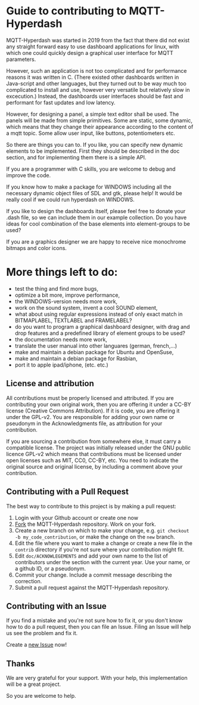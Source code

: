 Guide to contributing to MQTT-Hyperdash
=======================================

MQTT-Hyperdash was started in 2019 from the fact that there did not exist any 
straight forward easy to use dashboard applications for linux, with which one 
could quickly design a graphical user interface for MQTT parameters.

However, such an application is not too complicated and for performance 
reasons it was written in C. (There existed other dashboards written in 
Java-script and other languages, but they turned out to be way much too 
complicated to install and use, however very versatile but relatively 
slow in excecution.) Instead, the dashboards user interfaces should be fast
and performant for fast updates and low latency.

However, for designing a panel, a simple text editor shall be used. 
The panels will be made from simple primitives. Some are static, some dynamic, 
which means that they change their appearance according to the content of a 
mqtt topic. Some allow user input, like buttons, potentiometers etc.

So there are things you can to. If you like, you can specify new dynamic
elements to be implemented. First they should be described in the doc section,
and for  implementing them there is a simple API.

If you are a programmer with C skills, you are welcome to debug and improve the 
code.

If you know how to make a package for WINDOWS including all the necessary 
dynamic object files of SDL and gtk, please help! It would be really cool 
if we could run hyperdash on WINDOWS. 

If you like to design the dashboards itself, please feel free to donate 
your .dash file, so we can include them in our example collection. Do you have
ideas for cool combination of the base elements into element-groups to be used?

If you are a graphics designer we are happy to receive nice monochrome 
bitmaps and color icons. 


More things left to do:
=======================
- test the thing and find more bugs,
- optimize a bit more, improve performance,
- the WINDOWS-version needs more work,
- work on the sound system, invent a cool SOUND element,
- what about using regular expressions instead of only exact match in 
  BITMAPLABEL, TEXTLABEL and FRAMELABEL?
- do you want to program a graphical dashboard designer, with drag and 
  drop features and a predefined library of element groups to be used?
- the documentation needs more work,
- translate the user manual into other languares (german, french,...)
- make and maintain a debian package for Ubuntu and OpenSuse, 
- make and maintain a debian package for Rasbian, 
- port it to apple ipad/iphone,
(etc. etc.)

## License and attribution

All contributions must be properly licensed and attributed. If you are
contributing your own original work, then you are offering it under a CC-BY
license (Creative Commons Attribution). If it is code, you are offering it under
the GPL-v2. You are responsible for adding your own name or pseudonym in the
Acknowledgments file, as attribution for your contribution.

If you are sourcing a contribution from somewhere else, it must carry a
compatible license. The project was initially released under the GNU public
licence GPL-v2 which means that contributions must be licensed under open
licenses such as MIT, CC0, CC-BY, etc. You need to indicate the original source
and original license, by including a comment above your contribution. 


## Contributing with a Pull Request

The best way to contribute to this project is by making a pull request:

1. Login with your Github account or create one now
2. [Fork](https://github.com/kollokollo/MQTT-Hyperdash#fork-destination-box) the MQTT-Hyperdash repository. Work on your fork.
3. Create a new branch on which to make your change, e.g.
`git checkout -b my_code_contribution`, or make the change on the `new` branch.
4. Edit the file where you want to make a change or create a new file in the `contrib` directory if you're not sure where your contribution might fit.
5. Edit `doc/ACKNOWLEGEMENTS` and add your own name to the list of contributors under the section with the current year. Use your name, or a github ID, or a pseudonym.
6. Commit your change. Include a commit message describing the correction.
7. Submit a pull request against the MQTT-Hyperdash repository.



## Contributing with an Issue

If you find a mistake and you're not sure how to fix it, or you don't know how
to do a pull request, then you can file an Issue. Filing an Issue will help us
see the problem and fix it.

Create a [new Issue](https://github.com/kollokollo/MQTT-Hyperdash/issues/new) now!



## Thanks

We are very grateful for your support. With your help, this implementation
will be a great project. 


So you are welcome to help.
